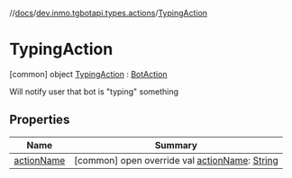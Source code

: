 //[docs](../../../index.md)/[dev.inmo.tgbotapi.types.actions](../index.md)/[TypingAction](index.md)



# TypingAction  
 [common] object [TypingAction](index.md) : [BotAction](../-bot-action/index.md)

Will notify user that bot is "typing" something

   


## Properties  
  
|  Name |  Summary | 
|---|---|
| <a name="dev.inmo.tgbotapi.types.actions/TypingAction/actionName/#/PointingToDeclaration/"></a>[actionName](action-name.md)| <a name="dev.inmo.tgbotapi.types.actions/TypingAction/actionName/#/PointingToDeclaration/"></a> [common] open override val [actionName](action-name.md): [String](https://kotlinlang.org/api/latest/jvm/stdlib/kotlin/-string/index.html)   <br>|

